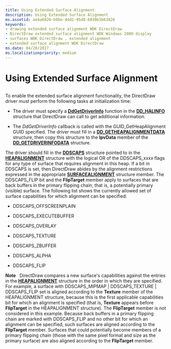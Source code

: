 ```yaml
---
title: Using Extended Surface Alignment
description: Using Extended Surface Alignment
ms.assetid: ae4a6820-b9be-4dd2-95d8-6030b3b63826
keywords:
- drawing extended surface alignment WDK DirectDraw
- DirectDraw extended surface alignment WDK Windows 2000 display
- surfaces WDK DirectDraw , extended alignment
- extended surface alignment WDK DirectDraw
ms.date: 04/20/2017
ms.localizationpriority: medium
---
```


# Using Extended Surface Alignment


## <span id="ddk_using_extended_surface_alignment_gg"></span><span id="DDK_USING_EXTENDED_SURFACE_ALIGNMENT_GG"></span>


To enable the extended surface alignment functionality, the DirectDraw driver must perform the following tasks at initialization time:

-   The driver must specify a [**DdGetDriverInfo**](https://docs.microsoft.com/windows/desktop/api/ddrawint/nc-ddrawint-pdd_getdriverinfo) function in the [**DD\_HALINFO**](https://docs.microsoft.com/windows/desktop/api/ddrawint/ns-ddrawint-_dd_halinfo) structure that DirectDraw can call to get additional information.

-   The *DdGetDriverInfo* callback is called with the GUID\_GetHeapAlignment GUID specified. The driver must fill in a [**DD\_GETHEAPALIGNMENTDATA**](https://docs.microsoft.com/windows/desktop/api/dmemmgr/ns-dmemmgr-_dd_getheapalignmentdata) structure, then copy this structure to the **lpvData** member of the [**DD\_GETDRIVERINFODATA**](https://docs.microsoft.com/windows/desktop/api/ddrawint/ns-ddrawint-_dd_getdriverinfodata) structure.

The driver should fill in the [**DDSCAPS**](https://docs.microsoft.com/previous-versions/windows/hardware/drivers/ff550286(v=vs.85)) structure pointed to in the [**HEAPALIGNMENT**](https://docs.microsoft.com/windows/desktop/api/dmemmgr/ns-dmemmgr-_heapalignment) structure with the logical OR of the DDSCAPS\_xxxx flags for any type of surface that requires alignment in this heap. If a bit in DDSCAPS is set, then DirectDraw abides by the alignment restrictions expressed in the appropriate [**SURFACEALIGNMENT**](https://docs.microsoft.com/windows/desktop/api/dmemmgr/ns-dmemmgr-_surfacealignment) structure member. The DDSCAPS\_FLIP bit and the **FlipTarget** member apply to surfaces that are back buffers in the primary flipping chain, that is, a potentially primary (visible) surface. The following list shows the currently allowed set of surface capabilities for which alignment can be specified:

-   DDSCAPS\_OFFSCREENPLAIN

-   DDSCAPS\_EXECUTEBUFFER

-   DDSCAPS\_OVERLAY

-   DDSCAPS\_TEXTURE

-   DDSCAPS\_ZBUFFER

-   DDSCAPS\_ALPHA

-   DDSCAPS\_FLIP

**Note**   DirectDraw compares a new surface's capabilities against the entries in the [**HEAPALIGNMENT**](https://docs.microsoft.com/windows/desktop/api/dmemmgr/ns-dmemmgr-_heapalignment) structure in the order in which they are specified. For example, a surface with DDSCAPS\_MIPMAP | DDSCAPS\_TEXTURE | DDSCAPS\_FLIP set is aligned according to the **Texture** member of the HEAPALIGNMENT structure, because this is the first applicable capabilities bit for which an alignment is specified (that is, **Texture** appears before **FlipTarget** in the HEAPALIGNMENT structure). The **FlipTarget** member is not considered in this example. Because back buffers in a primary flipping chain are marked with DDSCAPS\_FLIP and no other bit for which an alignment can be specified, such surfaces are aligned according to the **FlipTarget** member. Surfaces that could potentially become members of a primary flipping chain (those with the same pixel format and size as the primary surface) are also aligned according to the **FlipTarget** member.

 

 

 





